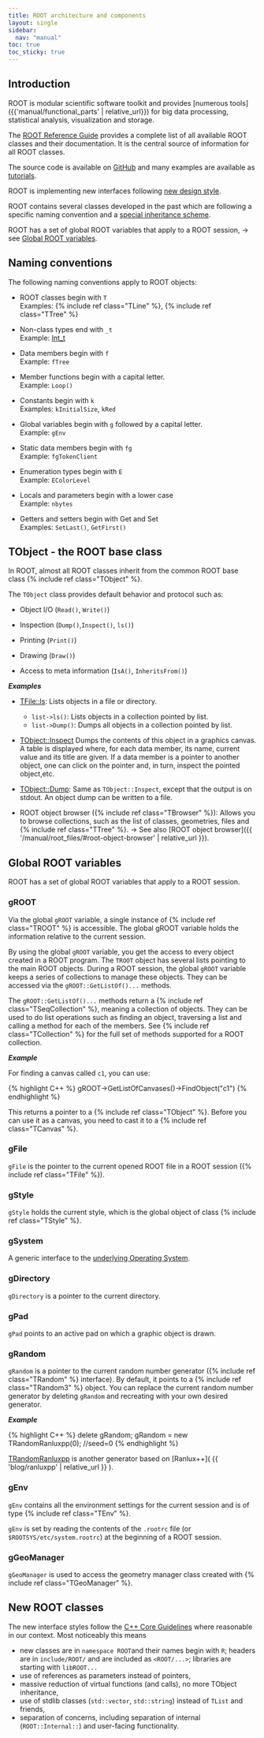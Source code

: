 ```yaml
---
title: ROOT architecture and components
layout: single
sidebar:
  nav: "manual"
toc: true
toc_sticky: true
---
```


## Introduction

ROOT is modular scientific software toolkit and provides [numerous tools]({{'manual/functional_parts' | relative_url}})
for big data processing, statistical analysis, visualization and storage.

The [ROOT Reference Guide](https://root.cern/doc/master/index.html) provides a complete list
of all available ROOT classes and their documentation. It is the central source of information
for all ROOT classes.

The source code is available on [GitHub](https://github.com/root-project/root) and many
examples are available as [tutorials](https://root.cern/doc/master/group__Tutorials.html).

ROOT is implementing new interfaces following [new design style](#new-root-classes).

ROOT contains several classes developed in the past which are
following a specific naming convention and a [special inheritance scheme](#tobject---the-root-base-class).


ROOT has a set of global ROOT variables that apply to a ROOT session, → see [Global ROOT variables](#global-root-variables).


## Naming conventions

The following naming conventions apply to ROOT objects:

-   ROOT classes begin with `T` <br>
    Examples: {% include ref class="TLine" %}, {% include ref class="TTree" %}

-   Non-class types end with `_t` <br>
    Example: [Int_t](https://root.cern/doc/master/RtypesCore_8h.html#a3885b911a54b47a4e61671f45dd45d0b)

-   Data members begin with `f` <br>
    Example: `fTree`

-   Member functions begin with a capital letter. <br>
    Example: `Loop()`

-   Constants begin with `k` <br>
    Examples: `kInitialSize`, `kRed`

-   Global variables begin with `g` followed by a capital letter. <br>
    Example: `gEnv`

-   Static data members begin with `fg` <br>
    Example: `fgTokenClient`

-   Enumeration types begin with `E` <br>
    Example: `EColorLevel`

-   Locals and parameters begin with a lower case <br>
    Example: `nbytes`

-   Getters and setters begin with Get and Set <br>
    Examples: `SetLast()`, `GetFirst()`



## TObject - the ROOT base class

In ROOT, almost all ROOT classes inherit from the common ROOT base class {% include ref class="TObject" %}.

The `TObject` class provides default behavior and protocol such as:

-   Object I/O (`Read()`, `Write()`)

-   Inspection (`Dump()`,`Inspect()`, `ls()`)

-   Printing (`Print()`)

-   Drawing (`Draw()`)

-   Access to meta information (`IsA()`, `InheritsFrom()`)

_**Examples**_

- [TFile::ls](https://root.cern/doc/master/classTFile.html#a0b6ce84d5fecb4d34fc4fa38824320c2): Lists objects in a file or directory.
   - `list->ls()`: Lists objects in a collection pointed by list.
   - `list->Dump()`: Dumps all objects in a collection pointed by list.



- [TObject::Inspect](https://root.cern/doc/master/classTObject.html#a09f1614be7c5b3c35770529cc151449d) Dumps the contents of this object in a graphics canvas. A table is displayed where, for each data member, its name, current value and its title are given. If a data member is a pointer to another object, one can click on the pointer and, in turn, inspect the pointed object,etc.

- [TObject::Dump](https://root.cern/doc/master/classTObject.html#a2a79fcd627629cb2b19d54bf6a6935db): Same as `TObject::Inspect`, except that the output is on stdout. An object dump can be written to a file.

- ROOT object browser ({% include ref class="TBrowser" %}): Allows you to browse collections, such as the list of classes, geometries, files and {% include ref class="TTree" %}. → See also [ROOT object browser]({{ '/manual/root_files/#root-object-browser' | relative_url }}).


## Global ROOT variables

ROOT has a set of global ROOT variables that apply to a ROOT session.

### gROOT

Via the global `gROOT` variable, a single instance of {% include ref class="TROOT" %} is accessible. The global gROOT variable holds the information relative to the current session.

By using the global `gROOT` variable, you get the access to every object created in a ROOT program. The `TROOT` object has several lists pointing to the main ROOT objects. During a ROOT session, the global `gROOT` variable keeps a series of collections to manage these objects.
They can be accessed via the `gROOT::GetListOf()...` methods.

The `gROOT::GetListOf()...` methods return a {% include ref class="TSeqCollection" %}, meaning a collection of objects. They can be used to do list operations such as finding an object, traversing a list and calling a method for each of the members.
See {% include ref class="TCollection" %} for the full set of methods supported for a ROOT collection.

_**Example**_

For finding a canvas called `c1`, you can use:

{% highlight C++ %}
   gROOT->GetListOfCanvases()->FindObject("c1")
{% endhighlight %}

This returns a pointer to a {% include ref class="TObject" %}. Before you can use it as a canvas, you need to cast it to a {% include ref class="TCanvas" %}.

### gFile

`gFile` is the pointer to the current opened ROOT file in a ROOT session ({% include ref class="TFile" %}).

### gStyle

`gStyle` holds the current style, which is the global object of class {% include ref class="TStyle" %}.

### gSystem

A generic interface to the [underlying Operating System](https://root.cern/doc/master/classTSystem.html).

### gDirectory

 `gDirectory` is a pointer to the current directory.

### gPad

`gPad` points to an active pad on which a graphic object is drawn.


### gRandom

`gRandom` is a pointer to the current random number generator ({% include ref class="TRandom" %} interface).
By default, it points to a {% include ref class="TRandom3" %} object. You can replace the current
random number generator by deleting `gRandom` and recreating with your own desired generator.

_**Example**_

{% highlight C++ %}
   delete gRandom;
   gRandom = new TRandomRanluxpp(0); //seed=0
{% endhighlight %}


[TRandomRanluxpp](https://root.cern/doc/master/TRandomGen_8h.html#a2ff32c3c0c95530bafbb80ca5116b679) is another generator based on [Ranlux++]( {{ 'blog/ranluxpp' | relative_url }} ).

### gEnv

`gEnv` contains all the environment settings for the current session and is of type {% include ref class="TEnv" %}.

`gEnv` is set by reading the contents of the `.rootrc` file (or `$ROOTSYS/etc/system.rootrc`) at the beginning of a ROOT session.

### gGeoManager

`gGeoManager` is used to access the geometry manager class created with {% include ref class="TGeoManager" %}.


## New ROOT classes

The new interface styles follow the
[C++ Core Guidelines](https://github.com/isocpp/CppCoreGuidelines/blob/master/CppCoreGuidelines.md)
where reasonable in our context. Most noticeably this means

- new classes are in `namespace ROOT`and their names begin with `R`; headers are in `include/ROOT/` and are included as `<ROOT/...>`;  libraries are starting with `libROOT...`
- use of references as parameters instead of pointers,
- massive reduction of virtual functions (and calls), no more TObject inheritance,
- use of stdlib classes (`std::vector`, `std::string`) instead of `TList` and friends,
- separation of concerns, including separation of internal (`ROOT::Internal::`) and user-facing functionality.
